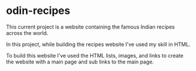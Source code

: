 # odin-recipes

This current project is a website containing the famous Indian recipes across the world.

In this project, while building the recipes website I've used my skill in HTML.

To build this website I've used the HTML lists, images, and links to create the website with a main page and sub links to the main page. 
